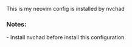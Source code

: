 This is my neovim config is installed by nvchad

<h3>Notes:</h3>
    - Install nvchad before install this configuration.
